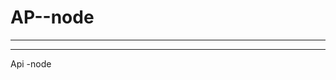 # AP--node
**************************************************************************************************************


**********************************************************************************************************
Api -node
